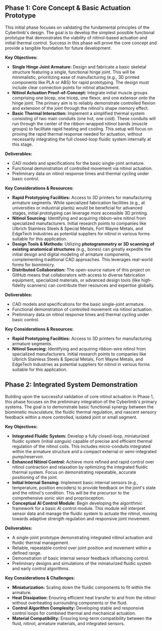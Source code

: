 ## Phase 1: Core Concept & Basic Actuation Prototype

This initial phase focuses on validating the fundamental principles of the Cyberlimb's design. The goal is to develop the simplest possible functional prototype that demonstrates the viability of nitinol-based actuation and initial thermal control. Success in this phase will prove the core concept and provide a tangible foundation for future development.

**Key Objectives:**

* **Single Hinge Joint Armature:** Design and fabricate a basic skeletal structure featuring a single, functional hinge joint. This will be minimalistic, prioritizing ease of manufacturing (e.g., 3D printed components like PLA or ABS) for rapid prototyping. The design must include clear connection points for nitinol attachment.
* **Nitinol Actuation Proof-of-Concept:** Integrate initial muscle groups comprising one bicep, one tricep, one flexor, and one extensor onto the hinge joint. The primary aim is to reliably demonstrate controlled flexion and extension of the joint through the nitinol's shape memory effect.
* **Basic Thermal Interaction:** Implement a simplified thermal system consisting of two main conduits (one hot, one cold). These conduits will run through the center of the ribbon-wrapped nitinol bands (muscle groups) to facilitate rapid heating and cooling. This setup will focus on proving the rapid thermal response needed for actuation, without necessarily integrating the full closed-loop fluidic system internally at this stage.

**Deliverables:**

* CAD models and specifications for the basic single-joint armature.
* Functional demonstration of controlled movement via nitinol actuation.
* Preliminary data on nitinol response times and thermal cycling under basic control.

**Key Considerations & Resources:**

* **Rapid Prototyping Facilities:** Access to 3D printers for manufacturing armature segments. While specialized fabrication facilities (e.g., at universities or industrial plants) would be beneficial for advanced stages, initial prototyping can leverage more accessible 3D printing.
* **Nitinol Sourcing:** Identifying and acquiring ribbon-wire nitinol from specialized manufacturers. Initial research points to companies like Ulbrich Stainless Steels & Special Metals, Fort Wayne Metals, and EdgeTech Industries as potential suppliers for nitinol in various forms suitable for this application.
* **Design Tools & Methods:** Utilizing **photogrammetry or 3D scanning of existing anatomical structures** (e.g., bones) can greatly expedite the initial design and digital modeling of armature components, complementing traditional CAD approaches. This leverages real-world forms for biomimicry.
* **Distributed Collaboration:** The open-source nature of this project on GitHub means that collaborators with access to diverse fabrication equipment, specialized materials, or advanced design tools (like high-fidelity scanners) can contribute their resources and expertise globally.

**Deliverables:**

* CAD models and specifications for the basic single-joint armature.
* Functional demonstration of controlled movement via nitinol actuation.
* Preliminary data on nitinol response times and thermal cycling under basic control.

**Key Considerations & Resources:**

* **Rapid Prototyping Facilities:** Access to 3D printers for manufacturing armature segments.
* **Nitinol Sourcing:** Identifying and acquiring ribbon-wire nitinol from specialized manufacturers. Initial research points to companies like Ulbrich Stainless Steels & Special Metals, Fort Wayne Metals, and EdgeTech Industries as potential suppliers for nitinol in various forms suitable for this application.

## Phase 2: Integrated System Demonstration

Building upon the successful validation of core nitinol actuation in Phase 1, this phase focuses on the preliminary integration of the Cyberlimb's primary systems. The goal is to demonstrate basic functional synergy between the biomimetic musculature, the fluidic thermal regulation, and nascent sensory feedback within a more controlled, isolated joint or small segment.

**Key Objectives:**

* **Integrated Fluidic System:** Develop a fully closed-loop, miniaturized fluidic system (initial *sanguis*) capable of precise and efficient thermal regulation of the nitinol coils. This includes micro-conduits integrated within the armature structure and a compact external or semi-integrated pump/reservoir.
* **Enhanced Nitinol Control:** Achieve more refined and rapid control over nitinol contraction and relaxation by optimizing the integrated fluidic thermal system. Focus on demonstrating repeatable, accurate positioning of the joint.
* **Initial Internal Sensing:** Implement basic internal sensors (e.g., temperature, position encoders) to provide feedback on the joint's state and the nitinol's condition. This will be the precursor to the comprehensive sonic skin and proprioception.
* **Conceptual AI Control Module:** Begin developing the algorithmic framework for a basic AI control module. This module will interpret sensor data and manage the fluidic system to actuate the nitinol, moving towards adaptive strength regulation and responsive joint movement.

**Deliverables:**

* A single-joint prototype demonstrating integrated nitinol actuation and fluidic thermal management.
* Reliable, repeatable control over joint position and movement within a defined range.
* Demonstration of basic internal sensor feedback influencing control.
* Preliminary designs and simulations of the miniaturized fluidic system and early control algorithms.

**Key Considerations & Challenges:**

* **Miniaturization:** Scaling down the fluidic components to fit within the armature.
* **Heat Dissipation:** Ensuring efficient heat transfer to and from the nitinol without overheating surrounding components or the fluid.
* **Control Algorithm Complexity:** Developing stable and responsive control loops for combined thermal and mechanical actuation.
* **Material Compatibility:** Ensuring long-term compatibility between the fluid, nitinol, armature materials, and integrated sensors.
